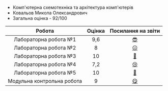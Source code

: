 <div>
<ul>
<li>Комп'ютерна схемотехніка та архітектура комп'ютерів</li>
<li>Ковальов Микола Олександрович</li>
<li>Загальна оцінка - 92/100</li>
</ul>
</div>


<table >
<thead>
<tr>
<th>Робота</th>

<th>Оцінка</th>
<th >Посилання на звіти</th>
</tr>
</thead>
<tbody>
<tr>
<td align="center">Лабораторна робота №1</td>
<td align="center">9,6</td>
<td align="center"><a href = "https://github.com/karkuh/KPI_works/blob/master/1_sem/computer_circuitry_and_computer_architecture/Reports/%D0%9B%D0%A0_1_%D0%A2%D0%A0_12_%D0%9A%D0%B0%D1%80%D0%BA%D1%83%D1%88%D0%B5%D0%B2%D1%81%D1%8C%D0%BA%D0%B8%D0%B9_%D0%A1%D1%85%D0%B5%D0%BC%D0%BE%D1%82%D0%B5%D1%85%D0%BD%D1%96%D0%BA%D0%B0.docx">😎</td>

</tr>
<tr>
<td align="center">Лабораторна робота №2</td>
<td align="center">8</td>
<td align="center"><a href = "https://github.com/karkuh/KPI_works/blob/master/1_sem/computer_circuitry_and_computer_architecture/Reports/%D0%9B%D0%A0_2_%D0%A2%D0%A0_12_%D0%9A%D0%B0%D1%80%D0%BA%D1%83%D1%88%D0%B5%D0%B2%D1%81%D1%8C%D0%BA%D0%B8%D0%B9_%D0%A1%D1%85%D0%B5%D0%BC%D0%BE%D1%82%D0%B5%D1%85%D0%BD%D1%96%D0%BA%D0%B0.docx">☹</td>

</tr>
<tr>
<td align="center">Лабораторна робота №3</td>
<td align="center">10</td>
<td align="center"><a href = "https://github.com/karkuh/KPI_works/blob/master/1_sem/computer_circuitry_and_computer_architecture/Reports/%D0%9B%D0%A0_3_%D0%A2%D0%A0_12_%D0%9A%D0%B0%D1%80%D0%BA%D1%83%D1%88%D0%B5%D0%B2%D1%81%D1%8C%D0%BA%D0%B8%D0%B9_%D0%A1%D1%85%D0%B5%D0%BC%D0%BE%D1%82%D0%B5%D1%85%D0%BD%D1%96%D0%BA%D0%B0.docx">🤩</td>

</tr>
<tr>
<td align="center">Лабораторна робота №4</td>
<td align="center">7,2</td>
<td align="center"><a href = "https://github.com/karkuh/KPI_works/blob/master/1_sem/computer_circuitry_and_computer_architecture/Reports/%D0%9B%D0%A0_4_%D0%A2%D0%A0_12_%D0%9A%D0%B0%D1%80%D0%BA%D1%83%D1%88%D0%B5%D0%B2%D1%81%D1%8C%D0%BA%D0%B8%D0%B9_%D0%A1%D1%85%D0%B5%D0%BC%D0%BE%D1%82%D0%B5%D1%85%D0%BD%D1%96%D0%BA%D0%B0.docx">😢</td>

</tr>
<tr>
<td align="center">Лабораторна робота №5</td>
<td align="center">10</td>
<td align="center"><a href = "https://github.com/karkuh/KPI_works/blob/master/1_sem/computer_circuitry_and_computer_architecture/Reports/%D0%9B%D0%A0_5_%D0%A2%D0%A0_12_%D0%9A%D0%B0%D1%80%D0%BA%D1%83%D1%88%D0%B5%D0%B2%D1%81%D1%8C%D0%BA%D0%B8%D0%B9_%D0%A1%D1%85%D0%B5%D0%BC%D0%BE%D1%82%D0%B5%D1%85%D0%BD%D1%96%D0%BA%D0%B0.docx">🤩</td>

</tr>
<tr>
<td align="center">Модульна контрольна робота</td>
<td align="center">9</td>
<td align="center"><a href = "https://github.com/karkuh/KPI_works/blob/master/1_sem/computer_circuitry_and_computer_architecture/Reports/%D0%9C%D0%9A%D0%A0_%D0%9A%D0%B0%D1%80%D0%BA%D1%83%D1%88%D0%B5%D0%B2%D1%81%D1%8C%D0%BA%D0%B8%D0%B9_%D0%A1%D1%85%D0%B5%D0%BC%D0%BE%D1%82%D0%B5%D1%85%D0%BD%D1%96%D0%BA%D0%B0.docx">😋</td>

</tr>
</tbody>
</table>


